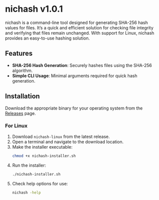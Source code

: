 # nichash v1.0.1

nichash is a command-line tool designed for generating SHA-256 hash values for files. It’s a quick and efficient solution for checking file integrity and verifying that files remain unchanged. With support for Linux, nichash provides an easy-to-use hashing solution.

## Features
- **SHA-256 Hash Generation**: Securely hashes files using the SHA-256 algorithm.
- **Simple CLI Usage**: Minimal arguments required for quick hash generation.

## Installation
Download the appropriate binary for your operating system from the [Releases](https://github.com/ferizco/Nichash/releases) page.

### For Linux
1. Download `nichash-linux` from the latest release.
2. Open a terminal and navigate to the download location.
3. Make the installer executable:
   ```bash
   chmod +x nichash-installer.sh
4. Run the installer:
   ```bash
   ./nichash-installer.sh
5. Check help options for use:
   ```bash
   nichash -help
